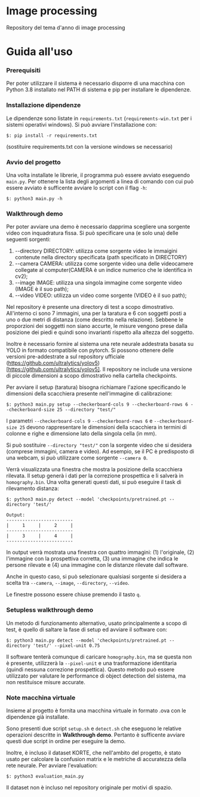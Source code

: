 # Image processing
Repository del tema d'anno di image processing

# Guida all'uso

### Prerequisiti

Per poter utilizzare il sistema è necessario disporre di una macchina con Python
3.8 installato nel PATH di sistema e pip per installare le dipendenze.

### Installazione dipendenze

Le dipendenze sono listate in `requirements.txt` (`requirements-win.txt` per i
sistemi operativi windows).
Si può avviare l'installazione con:

```
$: pip install -r requirements.txt
```

(sostituire requirements.txt con la versione windows se necessario)

### Avvio del progetto

Una volta installate le librerie, il programma può essere avviato eseguendo
`main.py`. Per ottenere la lista degli argomenti a linea di comando con cui può essere avviato è
sufficente avviare lo script con il flag `-h`:

```
$: python3 main.py -h
```

### Walkthrough demo
Per poter avviare una demo è necessario dapprima scegliere una sorgente video
con inquadratura fissa. Si può specificare una (e solo una) delle seguenti sorgenti:

1. --directory DIRECTORY: utilizza come sorgente video le immaigini contenute nella directory specificata (path specificato in DIRECTORY)
2. --camera CAMERA: utilizza come sorgente video una delle videocamere collegate al computer(CAMERA è un indice numerico che le identifica in cv2);
3. --image IMAGE: utilizza una singola immagine come sorgente video (IMAGE è il suo path);
4. --video VIDEO: utilizza un video come sorgente (VIDEO è il suo path);

Nel repository è presente una directory di test a scopo dimostrativo. All'interno
ci sono 7 immagini, una per la taratura e 6 con soggetti posti a uno o due metri di distanza (come descritto nella 
relazione).
Sebbene le proporzioni dei soggetti non siano accurte, le 
misure vengono prese dalla posizione dei piedi e quindi sono invarianti rispetto alla altezza del soggetto.

Inoltre è necessario fornire al sistema una rete neurale addestrata basata su YOLO in
formato compatibile con pytorch. Si possono ottenere delle versioni pre-addestrate
a sul repository ufficiale (https://github.com/ultralytics/yolov5)[https://github.com/ultralytics/yolov5]. 
Il repository ne include una versione di piccole dimensioni a scopo dimostrativo nella cartella checkpoints.

Per avviare il setup (taratura) bisogna richiamare l'azione specificando le dimensioni
della scacchiera presente nell'immagine di calibrazione:

```
$: python3 main.py setup --checkerboard-cols 9 --checkerboard-rows 6 --checkerboard-size 25 --directory "test/"
```

I parametri `--checkerboard-cols 9`  `--checkerboard-rows 6` e `--checkerboard-size 25` devono rappresentare le 
dimensioni della scacchiera in termini di colonne e righe e dimensione lato della singola cella (in mm).

Si può sostituire `--directory "test/"` con la sorgente video che si desidera (comprese immagini, camera e video).
Ad esempio, se il PC è predisposto di una webcam, si può utilizzare come sorgente `--camera 0`. 

Verrà visualizzata una finestra che mostra la posizione della scacchiera rilevata.
Il setup generà i dati per la correzione prospettica e li salverà in `homography.bin`.
Una volta generati questi dati, si può eseguire il task di rilevamento distanza:

```
$: python3 main.py detect --model 'checkpoints/pretrained.pt --directory 'test/'
```

```
Output:
-------------------------
|     1     |     2     |
-------------------------
|     3     |     4     |
-------------------------
```

In output verrà mostrata una finestra con quattro immagini: (1) l'originale, (2) l'immagine
con la prospettiva corretta, (3) una immagine che indica le persone rilevate e (4) una immagine
con le distanze rilevate dall software.

Anche in questo caso, si può selezionare qualsiasi sorgente si desidera a scelta tra
`--camera`, `--image`, `--directory`, `--video`.

Le finestre possono essere chiuse premendo il tasto `q`.

### Setupless walkthrough demo
Un metodo di funzionamento alternativo, usato principalmente a scopo di test, è quello di saltare
la fase di setup ed avviare il software con:

```
$: python3 main.py detect --model 'checkpoints/pretrained.pt --directory 'test/' --pixel-unit 0.75
```
Il software tenterà comunque di caricare `homography.bin`, ma se questa non è presente, utilizzerà 
la `--pixel-unit` e una trasformazione identitaria (quindi nessuna correzione prospettica). Questo metodo
può essere utilizzato per valutare le performance di object detection del sistema, ma non restituisce misure accurate.

### Note macchina virtuale
Insieme al progetto è fornita una macchina virtuale in formato .ova con le dipendenze
già installate.

Sono presenti due script `setup.sh` e `detect.sh` che eseguono le relative operazioni descritte in __Walkthrough demo__.
Pertanto è sufficente avviare questi due script in ordine per eseguire la demo.

Inoltre, è incluso il dataset KORTE, che nell'ambito del progetto, è stato usato per calcolare la confusion matrix
e le metriche di accuratezza della rete neurale. Per avviare l'evaluation:

```
$: python3 evaluation_main.py
```

Il dataset non è incluso nel repository originale per motivi di spazio.